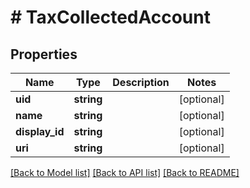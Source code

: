 # # TaxCollectedAccount

## Properties

Name | Type | Description | Notes
------------ | ------------- | ------------- | -------------
**uid** | **string** |  | [optional] 
**name** | **string** |  | [optional] 
**display_id** | **string** |  | [optional] 
**uri** | **string** |  | [optional] 

[[Back to Model list]](../../README.md#documentation-for-models) [[Back to API list]](../../README.md#documentation-for-api-endpoints) [[Back to README]](../../README.md)


